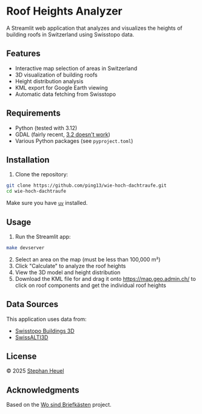 # Roof Heights Analyzer

A Streamlit web application that analyzes and visualizes the heights of building roofs in Switzerland using Swisstopo data.

## Features

- Interactive map selection of areas in Switzerland
- 3D visualization of building roofs
- Height distribution analysis
- KML export for Google Earth viewing
- Automatic data fetching from Swisstopo

## Requirements

- Python (tested with 3.12)
- GDAL (fairly recent, [3.2 doesn't work](https://github.com/ping13/wie-hoch-dachtraufe/issues/1))
- Various Python packages (see `pyproject.toml`)

## Installation

1. Clone the repository:
```bash
git clone https://github.com/ping13/wie-hoch-dachtraufe.git
cd wie-hoch-dachtraufe
```

Make sure you have [`uv`](https://github.com/astral-sh/uv) installed.

## Usage

1. Run the Streamlit app:
```bash
make devserver
```

2. Select an area on the map (must be less than 100,000 m²)
3. Click "Calculate" to analyze the roof heights
4. View the 3D model and height distribution
5. Download the KML file for and drag it onto https://map.geo.admin.ch/ to
   click on roof components and get the individual roof heights

## Data Sources

This application uses data from:
- [Swisstopo Buildings 3D](https://www.swisstopo.admin.ch/en/geodata/landscape/buildings3d.html)
- [SwissALTI3D](https://www.swisstopo.admin.ch/en/geodata/height/alti3d.html)

## License

© 2025 [Stephan Heuel](https://blog.heuel.org/pages/contact)

## Acknowledgments

Based on the [Wo sind Briefkästen](https://wieviele-briefkaesten-gibt-es.streamlit.app) project.
